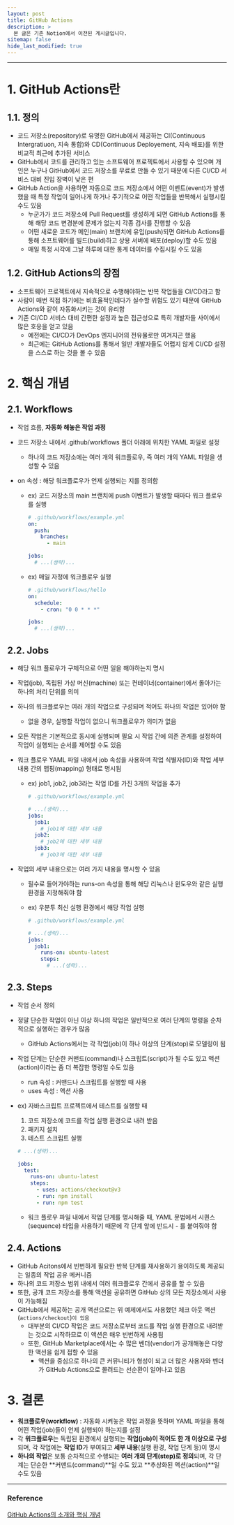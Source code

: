 ```yaml
---
layout: post
title: GitHub Actions
description: >
  본 글은 기존 Notion에서 이전된 게시글입니다.
sitemap: false
hide_last_modified: true
---
```


---

# 1. GitHub Actions란

## 1.1. 정의

- 코드 저장소(repository)로 유명한 GitHub에서 제공하는 CI(Continuous Intergratiuon, 지속 통합)와 CD(Continuous Deployement, 지속 배포)를 위한 비교적 최근에 추가된 서비스
- GitHub에서 코드를 관리하고 있는 소프트웨어 프로젝트에서 사용할 수 있으며 개인은 누구나 GitHub에서 코드 저장소를 무료로 만들 수 있기 때문에 다른 CI/CD 서비스 대비 진입 장벽이 낮은 편
- GitHub Action을 사용하면 자동으로 코드 저장소에서 어떤 이벤트(event)가 발생했을 때 특정 작업이 일어나게 하거나 주기적으로 어떤 작업들을 반복해서 실행시킬 수도 있음
  - 누군가가 코드 저장소에 Pull Request를 생성하게 되면 GitHub Actions를 통해 해당 코드 변경분에 문제가 없는지 각종 검사를 진행할 수 있음
  - 어떤 새로운 코드가 메인(main) 브랜치에 유입(push)되면 GitHub Actions를 통해 소프트웨어를 빌드(build)하고 상용 서버에 배포(deploy)할 수도 있음
  - 매일 특정 시각에 그날 하루에 대한 통계 데이터를 수집시킬 수도 있음

## 1.2. GitHub Actions의 장점

- 소프트웨어 프로젝트에서 지속적으로 수행해야하는 반복 작업들을 CI/CD라고 함
- 사람이 매번 직접 하기에는 비효율적인데다가 실수할 위험도 있기 때문에 GitHub Actions와 같이 자동화시키는 것이 유리함
- 기존 CI/CD 서비스 대비 간편한 설정과 높은 접근성으로 특히 개발자들 사이에서 많은 호응을 얻고 있음
  - 예전에는 CI/CD가 DevOps 엔지니어의 전유물로만 여겨지곤 했음
  - 최근에는 GitHub Actions를 통해서 일반 개발자들도 어렵지 않게 CI/CD 설정을 스스로 하는 것을 볼 수 있음

# 2. 핵심 개념

## 2.1. Workflows

- 작업 흐름, **자동화 해놓은 작업 과정**
- 코드 저장소 내에서 .github/workflows 폴더 아래에 위치한 YAML 파일로 설정
  - 하나의 코드 저장소에는 여러 개의 워크플로우, 즉 여러 개의 YAML 파일을 생성할 수 있음
- on 속성 : 해당 워크플로우가 언제 실행되는 지를 정의함

  - ex) 코드 저장소의 main 브랜치에 push 이벤트가 발생할 때마다 워크 플로우를 실행

    ```yaml
    # .github/workflows/example.yml
    on:
      push:
        branches:
          - main

    jobs:
      # ...(생략)...
    ```

  - ex) 매일 자정에 워크플로우 실행

    ```yaml
    # .github/workflows/hello
    on:
      schedule:
        - cron: "0 0 * * *"

    jobs:
      # ...(생략)...
    ```

## 2.2. Jobs

- 해당 워크 플로우가 구체적으로 어떤 일을 해야하는지 명시
- 작업(job), 독립된 가상 머신(machine) 또는 컨테이너(container)에서 돌아가는 하나의 처리 단위를 의미
- 하나의 워크플로우는 여러 개의 작업으로 구성되며 적어도 하나의 작업은 있어야 함
  - 없을 경우, 실행할 작업이 없으니 워크플로우가 의미가 없음
- 모든 작업은 기본적으로 동시에 실행되며 필요 시 작업 간에 의존 관계를 설정하여 작업이 실행되는 순서를 제어할 수도 있음
- 워크 플로우 YAML 파일 내에서 job 속성을 사용하며 작업 식별자(ID)와 작업 세부 내용 간의 맵핑(mapping) 형태로 명시됨

  - ex) job1, job2, job3라는 작업 ID를 가진 3개의 작업을 추가

    ```yaml
    # .github/workflows/example.yml

    # ...(생략)...
    jobs:
      job1:
        # job1에 대한 세부 내용
      job2:
        # job2에 대한 세부 내용
      job3:
        # job3에 대한 세부 내용
    ```

- 작업의 세부 내용으로는 여러 가지 내용을 명시할 수 있음

  - 필수로 들어가야하는 runs-on 속성을 통해 해당 리눅스나 윈도우와 같은 실행 환경을 지정해줘야 함
  - ex) 우분투 최신 실행 환경에서 해당 작업 실행

    ```yaml
    # .github/workflows/example.yml

    # ...(생략)...
    jobs:
      job1:
        runs-on: ubuntu-latest
        steps:
          # ...(생략)...
    ```

## 2.3. Steps

- 작업 순서 정의
- 정말 단순한 작업이 아닌 이상 하나의 작업은 일반적으로 여러 단계의 명령을 순차적으로 실행하는 경우가 많음
  - GitHub Actions에서는 각 작업(job)이 하나 이상의 단계(stop)로 모델링이 됨
- 작업 단계는 단순한 커맨드(command)나 스크립트(script)가 될 수도 있고 액션(action)이라는 좀 더 복잡한 명령일 수도 있음
  - run 속성 : 커맨드나 스크립트를 실행할 때 사용
  - uses 속성 : 액션 사용
- ex) 자바스크립트 프로젝트에서 테스트를 실행할 때

  1. 코드 저장소에 코드를 작업 실행 환경으로 내려 받음
  2. 패키지 설치
  3. 테스트 스크립트 실행

  ```yaml
  # ...(생략)...

  jobs:
    test:
      runs-on: ubuntu-latest
      steps:
        - uses: actions/checkout@v3
        - run: npm install
        - run: npm test
  ```

  - 워크 플로우 파일 내에서 작업 단계를 명시해줄 때, YAML 문법에서 시퀀스(sequence) 타입을 사용하기 때문에 각 단계 앞에 반드시 - 를 붙여줘야 함

## 2.4. Actions

- GitHub Acitons에서 빈번하게 필요한 반복 단계를 재사용하기 용이하도록 제공되는 일종의 작업 공유 메커니즘
- 하나의 코드 저장소 범위 내에서 여러 워크플로우 간에서 공유를 할 수 있음
- 또한, 공개 코드 저장소를 통해 액션을 공유하면 GitHub 상의 모든 저장소에서 사용이 가능해짐
- GitHub에서 제공하는 공개 액션으로는 위 예제에서도 사용했던 체크 아웃 액션(`actions/checkout`)`이 있음`
  - 대부분의 CI/CD 작업은 코드 저장소로부터 코드를 작업 실행 환경으로 내려받는 것으로 시작하므로 이 액션은 매우 빈번하게 사용됨
  - 또한, GitHub Marketplace에서는 수 많은 벤더(vendor)가 공개해놓은 다양한 액션을 쉽게 접할 수 있음
    - 액션을 중심으로 하나의 큰 커뮤니티가 형성이 되고 더 많은 사용자와 벤더가 GitHub Actions으로 몰려드는 선순환이 일어나고 있음

# 3. 결론

- **워크플로우(workflow)** : 자동화 시켜놓은 작업 과정을 뜻하며 YAML 파일을 통해 어떤 작업(job)들이 언제 실행되야 하는지를 설정
- 각 **워크플로우**는 독립된 환경에서 실행되는 **작업(job)이 적어도 한 개 이상으로 구성**되며, 각 작업에는 **작업 ID**가 부여되고 **세부 내용**(실행 환경, 작업 단계 등)이 명시
- **하나의 작업**은 보통 순차적으로 수행되는 **여러 개의 단계(step)로 정의**되며, 각 단계는 단순한 **커맨드(command)**일 수도 있고 **추상화된 액션(action)**일 수도 있음

---

### Reference

[GitHub Actions의 소개와 핵심 개념](https://www.daleseo.com/github-actions-basics/)
